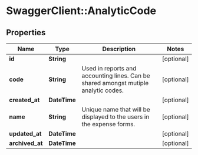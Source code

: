 # SwaggerClient::AnalyticCode

## Properties
Name | Type | Description | Notes
------------ | ------------- | ------------- | -------------
**id** | **String** |  | [optional] 
**code** | **String** | Used in reports and accounting lines. Can be shared amongst mutiple analytic codes. | [optional] 
**created_at** | **DateTime** |  | [optional] 
**name** | **String** | Unique name that will be displayed to the users in the expense forms. | [optional] 
**updated_at** | **DateTime** |  | [optional] 
**archived_at** | **DateTime** |  | [optional] 


